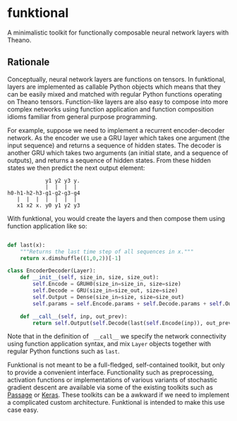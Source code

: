 # funktional 

A minimalistic toolkit for functionally composable neural network
layers with Theano.

Rationale
---------

Conceptually, neural network layers are functions on tensors.  In
funktional, layers are implemented as callable Python objects which
means that they can be easily mixed and matched with regular Python
functions operating on Theano tensors. Function-like layers are also
easy to compose into more complex networks using function application
and function composition idioms familiar from general purpose
programming.

For example, suppose we need to implement a recurrent encoder-decoder
network. As the encoder we use a GRU layer which takes one argument
(the input sequence) and returns a sequence of hidden states. The
decoder is another GRU which takes two arguments (an initial state,
and a sequence of outputs), and returns a sequence of hidden
states. From these hidden states we then predict the next output
element:

```
            y1 y2 y3 y.
            |  |  |  |            
h0-h1-h2-h3-g1-g2-g3-g4
   |  |  |  |  |  |  |
   x1 x2 x. y0 y1 y2 y3
```

With funktional, you would create the layers and then compose them
using function application like so:

```python

def last(x):
    """Returns the last time step of all sequences in x."""
    return x.dimshuffle((1,0,2))[-1]

class EncoderDecoder(Layer):
    def __init__(self, size_in, size, size_out):
        self.Encode = GRUH0(size_in=size_in, size=size)
        self.Decode = GRU(size_in=size_out, size=size)
        self.Output = Dense(size_in=size, size=size_out)
        self.params = self.Encode.params + self.Decode.params + self.Output.params

    def __call__(self, inp, out_prev):
        return self.Output(self.Decode(last(self.Encode(inp)), out_prev))
```

Note that in the definition of ` __call__` we specify the network
connectivity using function application syntax, and mix `Layer`
objects together with regular Python functions such as `last`.

Funktional is not meant to be a full-fledged, self-contained toolkit,
but only to provide a convenient interface. Functionality such as
preprocessing, activation functions or implementations of various
variants of stochastic gradient descent are available via some of the
existing toolkits such as
[Passage](https://github.com/IndicoDataSolutions/Passage) or
[Keras](https://github.com/fchollet/keras). These toolkits can be a
awkward if we need to implement a complicated custom architecture.
Funktional is intended to make this use case easy.

